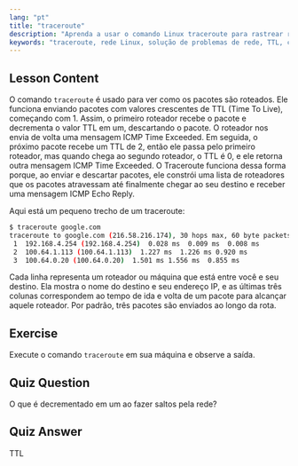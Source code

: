 ```yaml
---
lang: "pt"
title: "traceroute"
description: "Aprenda a usar o comando Linux traceroute para rastrear rotas de rede e solucionar problemas de conectividade. Entenda TTL e roteamento de pacotes para iniciantes."
keywords: "traceroute, rede Linux, solução de problemas de rede, TTL, comandos Linux, iniciante, tutorial"
---
```


## Lesson Content

O comando `traceroute` é usado para ver como os pacotes são roteados. Ele funciona enviando pacotes com valores crescentes de TTL (Time To Live), começando com 1. Assim, o primeiro roteador recebe o pacote e decrementa o valor TTL em um, descartando o pacote. O roteador nos envia de volta uma mensagem ICMP Time Exceeded. Em seguida, o próximo pacote recebe um TTL de 2, então ele passa pelo primeiro roteador, mas quando chega ao segundo roteador, o TTL é 0, e ele retorna outra mensagem ICMP Time Exceeded. O Traceroute funciona dessa forma porque, ao enviar e descartar pacotes, ele constrói uma lista de roteadores que os pacotes atravessam até finalmente chegar ao seu destino e receber uma mensagem ICMP Echo Reply.

Aqui está um pequeno trecho de um traceroute:

```bash
$ traceroute google.com
traceroute to google.com (216.58.216.174), 30 hops max, 60 byte packets
 1  192.168.4.254 (192.168.4.254)  0.028 ms  0.009 ms  0.008 ms
 2  100.64.1.113 (100.64.1.113)  1.227 ms  1.226 ms 0.920 ms
 3  100.64.0.20 (100.64.0.20)  1.501 ms 1.556 ms  0.855 ms
```

Cada linha representa um roteador ou máquina que está entre você e seu destino. Ela mostra o nome do destino e seu endereço IP, e as últimas três colunas correspondem ao tempo de ida e volta de um pacote para alcançar aquele roteador. Por padrão, três pacotes são enviados ao longo da rota.

## Exercise

Execute o comando `traceroute` em sua máquina e observe a saída.

## Quiz Question

O que é decrementado em um ao fazer saltos pela rede?

## Quiz Answer

TTL

